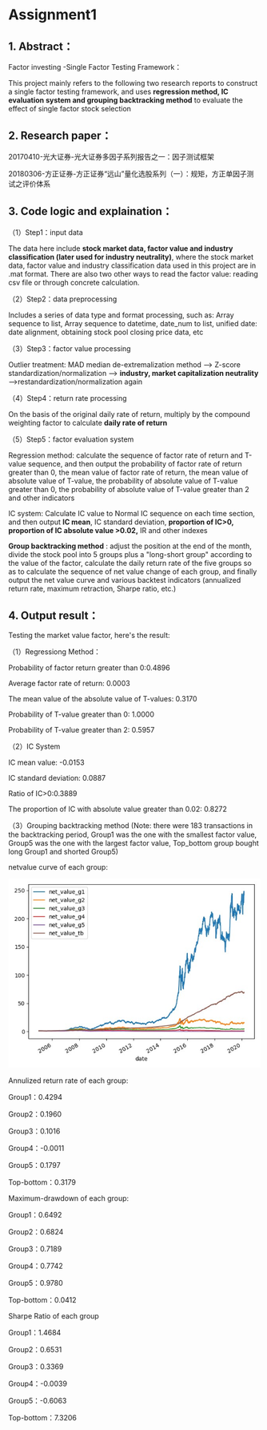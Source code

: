 # Assignment1
## 1. Abstract：
Factor investing -Single Factor Testing Framework：

This project mainly refers to the following two research reports to construct a single factor testing framework, and uses **regression method, IC evaluation system and grouping backtracking method** to evaluate the effect of single factor stock selection

## 2. Research paper：
20170410-光大证券-光大证券多因子系列报告之一：因子测试框架

20180306-方正证券-方正证券“远山”量化选股系列（一）：规矩，方正单因子测试之评价体系

## 3. Code logic and explaination：
（1）Step1：input data

The data here include **stock market data, factor value and industry classification (later used for industry neutrality)**, where the stock market data, factor value and industry classification data used in this project are in .mat format. There are also two other ways to read the factor value: reading csv file or through concrete calculation.

（2）Step2：data preprocessing

Includes a series of data type and format processing, such as: Array sequence to list, Array sequence to datetime, date_num to list, unified date: date alignment, obtaining stock pool closing price data, etc

（3）Step3：factor value processing

Outlier treatment: MAD median de-extremalization method --> Z-score standardization/normalization --> **industry, market capitalization neutrality** -->restandardization/normalization again

（4）Step4：return rate processing 

On the basis of the original daily rate of return, multiply by the compound weighting factor to calculate **daily rate of return**

（5）Step5：factor evaluation system

Regression method: calculate the sequence of factor rate of return and T-value sequence, and then output the probability of factor rate of return greater than 0, the mean value of factor rate of return, the mean value of absolute value of T-value, the probability of absolute value of T-value greater than 0, the probability of absolute value of T-value greater than 2 and other indicators

IC system: Calculate IC value to Normal IC sequence on each time section, and then output **IC mean**, IC standard deviation, **proportion of IC>0,** **proportion of IC absolute value >0.02,** IR and other indexes

**Group backtracking method** : adjust the position at the end of the month, divide the stock pool into 5 groups plus a "long-short group" according to the value of the factor, calculate the daily return rate of the five groups so as to calculate the sequence of net value change of each group, and finally output the net value curve and various backtest indicators (annualized return rate, maximum retraction, Sharpe ratio, etc.)

## 4. Output result：
Testing the market value factor, here's the result:

（1）Regressiong Method：

Probability of factor return greater than 0:0.4896

Average factor rate of return: 0.0003

The mean value of the absolute value of T-values: 0.3170

Probability of T-value greater than 0: 1.0000

Probability of T-value greater than 2: 0.5957


（2）IC System

IC mean value: -0.0153

IC standard deviation: 0.0887

Ratio of IC>0:0.3889

The proportion of IC with absolute value greater than 0.02: 0.8272

（3）Grouping backtracking method 
(Note: there were 183 transactions in the backtracking period, Group1 was the one with the smallest factor value, Group5 was the one with the largest factor value, Top_bottom group bought long Group1 and shorted Group5)

netvalue curve of each group:

![netvalue curve](https://github.com/algo21-Sam/Assignment1/blob/master/net_value.jpg)

Annulized return rate of each group:

Group1：0.4294

Group2：0.1960

Group3：0.1016

Group4：-0.0011

Group5：0.1797

Top-bottom：0.3179

Maximum-drawdown of each group:

Group1：0.6492

Group2：0.6824

Group3：0.7189

Group4：0.7742

Group5：0.9780

Top-bottom：0.0412

Sharpe Ratio of each group

Group1：1.4684

Group2：0.6531

Group3：0.3369

Group4：-0.0039

Group5：-0.6063

Top-bottom：7.3206








